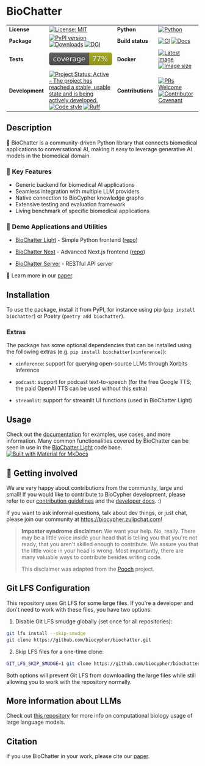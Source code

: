 # BioChatter

|     |     |     |     |
| --- | --- | --- | --- |
| __License__ | [![License: MIT](https://img.shields.io/badge/License-MIT-yellow.svg)](https://opensource.org/licenses/MIT) | __Python__ | [![Python](https://img.shields.io/pypi/pyversions/biochatter)](https://www.python.org) |
| __Package__ | [![PyPI version](https://img.shields.io/pypi/v/biochatter)](https://pypi.org/project/biochatter/) [![Downloads](https://static.pepy.tech/badge/biochatter)](https://pepy.tech/project/biochatter) [![DOI](https://zenodo.org/badge/650181006.svg)](https://zenodo.org/doi/10.5281/zenodo.10777945) | __Build status__ | [![CI](https://github.com/biocypher/biochatter/actions/workflows/ci.yaml/badge.svg)](https://github.com/biocypher/biochatter/actions/workflows/ci.yaml) [![Docs](https://github.com/biocypher/biochatter/actions/workflows/docs.yaml/badge.svg)](https://github.com/biocypher/biochatter/actions/workflows/docs.yaml) |
| __Tests__ | [![Coverage](https://raw.githubusercontent.com/biocypher/biochatter/coverage/coverage.svg)](https://github.com/biocypher/biochatter/actions/workflows/ci.yaml) | __Docker__ | [![Latest image](https://img.shields.io/docker/v/biocypher/chatgse)](https://hub.docker.com/repository/docker/biocypher/chatgse/general) [![Image size](https://img.shields.io/docker/image-size/biocypher/chatgse/latest)](https://hub.docker.com/repository/docker/biocypher/chatgse/general) |
| __Development__ | [![Project Status: Active – The project has reached a stable, usable state and is being actively developed.](https://www.repostatus.org/badges/latest/active.svg)](https://www.repostatus.org/#active) [![Code style](https://img.shields.io/badge/code%20style-black-000000.svg)](https://black.readthedocs.io/en/stable/) [![Ruff](https://img.shields.io/endpoint?url=https://raw.githubusercontent.com/astral-sh/ruff/main/assets/badge/v2.json)](https://github.com/astral-sh/ruff) | __Contributions__ | [![PRs Welcome](https://img.shields.io/badge/PRs-welcome-brightgreen.svg?style=flat-square)](http://makeapullrequest.com) [![Contributor Covenant](https://img.shields.io/badge/Contributor%20Covenant-2.1-4baaaa.svg)](CONTRIBUTING.md) |

## Description

🤖 BioChatter is a community-driven Python library that connects biomedical
applications to conversational AI, making it easy to leverage generative AI
models in the biomedical domain.

### 🌟 Key Features
- Generic backend for biomedical AI applications
- Seamless integration with multiple LLM providers
- Native connection to BioCypher knowledge graphs
- Extensive testing and evaluation framework
- Living benchmark of specific biomedical applications

### 🚀 Demo Applications and Utilities

- [BioChatter Light](https://light.biochatter.org) - Simple Python frontend
([repo](https://github.com/biocypher/biochatter-light))

- [BioChatter Next](https://next.biochatter.org) - Advanced Next.js frontend
([repo](https://github.com/biocypher/biochatter-next))

- [BioChatter Server](https://github.com/biocypher/biochatter-server) - RESTful
API server

📖 Learn more in our [paper](https://www.nature.com/articles/s41587-024-02534-3).

## Installation

To use the package, install it from PyPI, for instance using pip (`pip install
biochatter`) or Poetry (`poetry add biochatter`).

### Extras

The package has some optional dependencies that can be installed using the
following extras (e.g. `pip install biochatter[xinference]`):

- `xinference`: support for querying open-source LLMs through Xorbits Inference

- `podcast`: support for podcast text-to-speech (for the free Google TTS; the
paid OpenAI TTS can be used without this extra)

- `streamlit`: support for streamlit UI functions (used in BioChatter Light)

## Usage

Check out the [documentation](https://biochatter.org/) for examples, use cases,
and more information. Many common functionalities covered by BioChatter can be
seen in use in the [BioChatter
Light](https://github.com/biocypher/biochatter-light) code base.  [![Built with
Material for
MkDocs](https://img.shields.io/badge/Material_for_MkDocs-526CFE?style=for-the-badge&logo=MaterialForMkDocs&logoColor=white)](https://squidfunk.github.io/mkdocs-material/)

## 🤝 Getting involved

We are very happy about contributions from the community, large and small!
If you would like to contribute to BioCypher development, please refer to
our [contribution guidelines](CONTRIBUTING.md) and the [developer
docs](DEVELOPER.md). :)

If you want to ask informal questions, talk about dev things, or just chat,
please join our community at https://biocypher.zulipchat.com!

> **Imposter syndrome disclaimer:** We want your help. No, really. There may be a little voice inside your head that is telling you that you're not ready, that you aren't skilled enough to contribute. We assure you that the little voice in your head is wrong. Most importantly, there are many valuable ways to contribute besides writing code.
>
> This disclaimer was adapted from the [Pooch](https://github.com/fatiando/pooch) project.

## Git LFS Configuration

This repository uses Git LFS for some large files. If you're a developer and don't need to work with these files, you have two options:

1. Disable Git LFS smudge globally (set once for all repositories):
```bash
git lfs install --skip-smudge
git clone https://github.com/biocypher/biochatter.git
```

2. Skip LFS files for a one-time clone:
```bash
GIT_LFS_SKIP_SMUDGE=1 git clone https://github.com/biocypher/biochatter.git
```

Both options will prevent Git LFS from downloading the large files while still allowing you to work with the repository normally.

## More information about LLMs

Check out [this repository](https://github.com/csbl-br/awesome-compbio-chatgpt)
for more info on computational biology usage of large language models.

## Citation

If you use BioChatter in your work, please cite our
[paper](https://www.nature.com/articles/s41587-024-02534-3).
